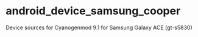 android_device_samsung_cooper
=============================

Device sources for Cyanogenmod 9.1 for Samsung Galaxy ACE (gt-s5830)